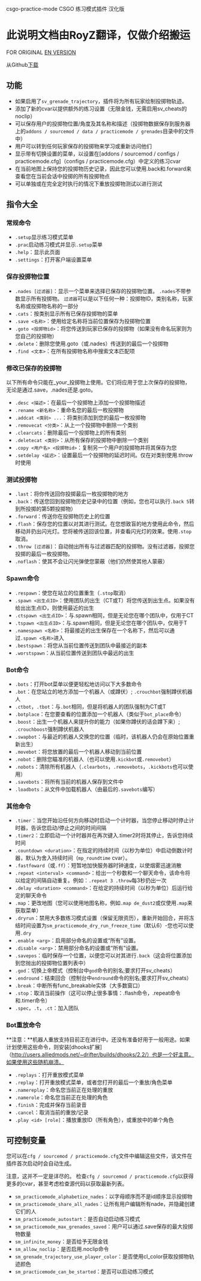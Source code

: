 csgo-practice-mode
CSGO 练习模式插件 汉化版

此说明文档由RoyZ翻译，仅做介绍搬运
===========================
FOR ORIGINAL [EN VERSION](https://github.com/splewis/csgo-practice-mode/)


从Github[下载](https://github.com/RoyZ-CSGO/csgo-practice-mode-zh-CN/releases)

## 功能
- 如果启用了``sv_grenade_trajectory``，插件将为所有玩家绘制投掷物轨迹。
- 添加了新的cvar以提供额外的练习设置（无限金钱，无需启用sv_cheats的noclip）
- 可以保存用户的投掷物位置/角度及其名称和描述（投掷物数据保存到服务器上的``addons / sourcemod / data / practicemode / grenades``目录中的文件中）
- 用户可以转到任何玩家保存的投掷物来学习或重新访问他们
- 显示带有切换设置的菜单，以设置在[addons / sourcemod / configs / practicemode.cfg]（configs / practicemode.cfg）中定义的练习cvar
- 在当前地图上保持您的投掷物历史记录，因此您可以使用.back和.forward来查看您在当前会话中投掷的所有投掷物点
- 可以单独或在完全定时执行的情况下重放投掷物测试以进行测试

## 指令大全

### 常规命令

- ``.setup``显示练习模式菜单
- ``.prac``启动练习模式并显示``.setup``菜单
- ``.help``：显示此页面
- ``.settings``：打开客户端设置菜单

### 保存投掷物位置
- ``.nades [过滤器]``：显示一个菜单来选择已保存的投掷物位置。 ``.nades``不带参数显示所有投掷物。 ``过滤器``可以是以下任何一种：投掷物ID，类别名称，玩家名称或投掷物名称的一部分
- ``.cats``：按类别显示所有已保存投掷物的菜单
- ``.save <名称>``：使用给定名称将当前位置保存为投掷物位置
- ``.goto <投掷物id>``：将您传送到玩家已保存的投掷物（如果没有命名玩家则为您自己的投掷物）
- ``.delete``：删除您使用.goto（或.nades）传送到的最后一个投掷物
- ``.find <文本>``：在所有投掷物名称中搜索文本匹配项

### 修改已保存的投掷物
以下所有命令只能在_your_投掷物上使用。它们将应用于您上次保存的投掷物，无论是通过.save，.nades还是.goto。
- ``.desc <描述>``：在最后一个投掷物上添加一个投掷物描述
- ``.rename <新名称>``：重命名您的最后一枚投掷物
- ``.addcat <类别> ...``：将类别添加到您的最后一枚投掷物
- ``.removecat <分类>``：从上一个投掷物中删除一个类别
- ``.clearcats``：删除最后一个投掷物上的所有类别
- ``.deletecat <类别>``：从所有保存的投掷物中删除一个类别
- ``.copy <用户名> <投掷物id>``：复制另一个用户的投掷物并将其保存为您
- ``.setdelay <延迟>``：设置最后一个投掷物的延迟时间。仅在对类别使用.throw时使用

### 测试投掷物
- ``.last``：将你传送回你投掷最后一枚投掷物的地方
- ``.back``：传送您回到投掷物历史记录中的位置（例如，您也可以执行``.back 5``转到所投掷的第5颗投掷物）
- ``.forward``：传送你在投掷物历史上的位置
- ``.flash``：保存您的位置以对其进行测试。在您想致盲的地方使用此命令，然后移动并扔出闪光灯。您将被传送回该位置，并查看闪光灯的效果。使用``.stop``取消。
- ``.throw [过滤器]``：自动抛出所有与过滤器匹配的投掷物。没有过滤器，投掷您投掷的最后一枚投掷物。
- ``.noflash``：使其不会让闪光弹使您蒙蔽（他们仍然使其他人蒙蔽）

### Spawn命令
- ``.respawn``：使您在站立的位置重生（``.stop``取消）
- ``.spawn <出生点ID>``：使用团队的出生（CT或T）将您传送到出生点。如果没有给出出生点ID，则使用最近的出生
- ``.ctspawn <出生点ID>``：与.spawn相同，但是无论您在哪个团队中，仅用于CT
- ``.tspawn <出生点ID>``：与.spawn相同，但是无论您在哪个团队中，仅用于T
- ``.namespawn <名称>``：将最接近的出生保存在一个名称下，然后可以通过``.spawn <名称>``进入
- ``.bestspawn``：将您从当前位置传送到团队中最接近的副本
- ``.worstspawn``：从当前位置传送到团队中最远的出生

### Bot命令
- ``.bots``：打开bot菜单以便更轻松地访问以下大多数命令
- ``.bot``：在您站立的地方添加一个机器人（或蹲伏）; ``.crouchbot``强制蹲伏机器人
- ``.ctbot``，``.tbot``：与``.bot``相同，但是将机器人的团队强制为CT或T
- ``.botplace``：在您要查看的位置添加一个机器人（类似于``bot_place``命令）
- ``.boost``：出生一个机器人来提升你的能力（如果你蹲伏的话会蹲下来）; ``.crouchboost``强制蹲伏机器人
- ``.swapbot``：与最近的机器人交换您的位置（临时，该机器人仍会在原始位置重新出生）
- ``.movebot``：将您放置的最后一个机器人移动到当前位置
- ``.nobot``：删除您瞄准的机器人（也可以使用``.kickbot``或``.removebot``）
- ``.nobots``：清除所有机器人（``.clearbots``，``.removebots``，``.kickbots``也可以使用）
- ``.savebots``：将所有当前的机器人保存到文件中
- ``.loadbots``：从文件中加载机器人（由最后的``.savebots``编写）

### 其他命令
- ``.timer``：当您开始沿任何方向移动时启动一个计时器，当您停止移动时停止计时器，告诉您启动/停止之间的时间间隔
- ``.timer2``：立即启动一个计时器并在再次键入.timer2时将其停止，告诉您持续时间
- ``.countdown <duration>``：在指定的持续时间（以秒为单位）中启动倒数计时器，默认为舍入持续时间（`mp_roundtime` cvar）。
- ``.fastfoward``（或``.ff``）：短暂地加快服务器时钟速度，以使烟雾迅速消散
- ``.repeat <interval> <command>``：给出一个秒数和一个聊天命令，该命令将以给定的间隔自动重复。例如：``.repeat 3 .throw``每3秒扔出一次
- ``.delay <duration> <command>``：在给定的持续时间（以秒为单位）后运行给定的聊天命令
- ``.map``：更改地图（您可以使用地图名称，例如``.map de_dust2``或仅使用``.map``来获取菜单）
- ``.dryrun``：禁用大多数练习模式设置（保留无限资历），重新开始回合，并将冻结时间设置为``sm_practicemode_dry_run_freeze_time``（默认6）-您也可以使用``.dry``
- ``.enable <arg>``：启用部分命名的设置或“所有”设置。
- ``.disable <arg>``：禁用部分命名的设置或“所有”设置。
- ``.savepos``：临时保存一个位置，以便您可以对其进行``.back``（这会将位置添加到您抛出的投掷物位置列表中）
- ``.god``：切换上帝模式（控制台中``god``命令的别名;要求打开sv_cheats）
- ``.endround``：结束回合（控制台中``endround``命令的别名;要求打开sv_cheats）
- ``.break``：中断所有func_breakable实体（大多数窗口）
- ``.stop``：取消当前操作（这可以停止很多事情：.flash命令，.repeat命令和.timer命令）
- ``.spec``，``.t``，``.ct``：加入团队

### Bot重放命令
**注意：**机器人重放支持目前正在进行中。还没有准备好用于一般用途。如果计划使用这些命令，则安装[dhooks扩展]（http://users.alliedmods.net/~drifter/builds/dhooks/2.2/）也是一个好主意。如果使用这些随机崩溃。

- ``.replays``：打开重放模式菜单
- ``.replay``：打开重放模式菜单，或者您打开的最后一个重放/角色菜单
- ``.namereplay``：命名您当前正在处理的重放
- ``.namerole``：命名您当前正在处理的角色
- ``.finish``：完成并保存当前录音
- ``.cancel``：取消当前的重放/记录
- ``.play <id> [role]``：播放重放ID（所有角色），或重放中的单个角色

## 可控制变量
您可以在``cfg / sourcemod / practicemode.cfg``文件中编辑这些文件，该文件在插件首次启动时会自动生成。

注意，这并不一定是详尽的。 检查``cfg / sourcemod / practicemode.cfg``以获得更多的cvar，甚至考虑检查源代码以获取最新列表。

- ``sm_practicemode_alphabetize_nades``：以字母顺序而不是id顺序显示投掷物
- ``sm_practicemode_share_all_nades``：让所有用户编辑所有nade，并隐藏创建它们的人
- ``sm_practicemode_autostart``：是否自动启动练习模式
- ``sm_practicemode_max_grenades_saved``：用户可以通过.save保存的最大投掷物数量
- ``sm_infinite_money``：是否给予无限金钱
- ``sm_allow_noclip``：是否启用.noclip命令
- ``sm_grenade_trajectory_use_player_color``：是否使用cl_color获取投掷物轨迹颜色
- ``sm_practicemode_can_be_started``：是否可以启动练习模式